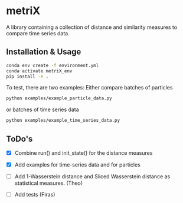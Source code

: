 # metriX
A library containing a collection of distance and similarity measures to compare time series data.

## Installation & Usage
```bash
conda env create -f environment.yml
conda activate metriX_env
pip install -e .
```
To test, there are two examples:
Either compare batches of particles
```bash
python examples/example_particle_data.py
```
or batches of time series data
```bash
python examples/example_time_series_data.py
```

## ToDo's
- [x] Combine run() and init_state() for the distance measures 
- [x] Add examples for time-series data and for particles
- [ ] Add 1-Wasserstein distance and Sliced Wasserstein distance as statistical measures. (Theo)
- [ ] Add tests (Firas)
    